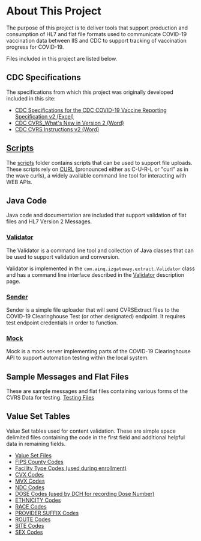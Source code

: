 # About This Project
The purpose of this project is to deliver tools that support production and consumption
of HL7 and flat file formats used to communicate COVID-19 vaccination data between IIS
and CDC to support tracking of vaccination progress for COVID-19.

Files included in this project are listed below.

## CDC Specifications
The specifications from which this project was originally developed included in this site:

* [CDC Specifications for the CDC COVID-19 Vaccine Reporting Specification v2 (Excel)](https://github.com/AudaciousInquiry/CDC_IIS_Open_Tools/blob/release_2.1.0/doc/CDC_COVID-19_Vaccination_Reporting_Specification_v2_CLEARED_20201029.xlsx)
* [CDC CVRS_What's New in Version 2 (Word)](https://github.com/AudaciousInquiry/CDC_IIS_Open_Tools/blob/release_2.1.0/doc/CDC_CVRS_What's_New_in_Version_2_CLEARED_20201028.docx)
* [CDC CVRS Instructions v2 (Word)](https://github.com/AudaciousInquiry/CDC_IIS_Open_Tools/blob/release_2.1.0/doc/CDC_CVRS_Instructions_v2_CLEARED_20201028.docx)

## [Scripts](Upload.html)
The [scripts](https://github.com/AudaciousInquiry/CDC_IIS_Open_Tools/tree/release_2.1.0/scripts) folder contains scripts that can be used to support file uploads.
These scripts rely on [CURL](https://curl.haxx.se/) (pronounced either as C-U-R-L or
"curl" as in the wave curls), a widely available command line tool for interacting
with WEB APIs.

## Java Code
Java code and documentation are included that support validation of flat files and HL7 Version 2 Messages.

### [Validator](Validator.html)

The Validator is a command line tool and collection of Java classes that can be used
to support validation and conversion.

Validator is implemented in the `com.ainq.izgateway.extract.Validator` class and has
a command line interface described in the [Validator](Validator.html) description page.

### [Sender](Sender.html)
Sender is a simple file uploader that will send CVRSExtract files to the COVID-19 Clearinghouse Test
(or other designated) endpoint.  It requires test endpoint credentials in order to function.

### [Mock](Mock.html)
Mock is a mock server implementing parts of the COVID-19 Clearinghouse API to support automation testing
within the local system.


## Sample Messages and Flat Files
These are sample messages and flat files containing various forms of the CVRS Data for
testing.
[Testing Files](https://github.com/AudaciousInquiry/CDC_IIS_Open_Tools/tree/release_2.1.0/src/test/resources)

## Value Set Tables
Value Set tables used for content validation. These are simple space delimited files
containing the code in the first field and additional helpful data in remaining fields.

  * [Value Set Files](https://github.com/AudaciousInquiry/CDC_IIS_Open_Tools/tree/release_2.1.0/src/main/resources)
  * [FIPS County Codes](https://github.com/AudaciousInquiry/CDC_IIS_Open_Tools/tree/release_2.1.0/src/main/resources/COUNTY.txt)
  * [Facility Type Codes (used during enrollment)](https://github.com/AudaciousInquiry/CDC_IIS_Open_Tools/tree/release_2.1.0/src/main/resources/DCHTYPE2.txt)
  * [CVX Codes](https://github.com/AudaciousInquiry/CDC_IIS_Open_Tools/tree/release_2.1.0/src/main/resources/CVX.txt)
  * [MVX Codes](https://github.com/AudaciousInquiry/CDC_IIS_Open_Tools/tree/release_2.1.0/src/main/resources/MVX.txt)
  * [NDC Codes](https://github.com/AudaciousInquiry/CDC_IIS_Open_Tools/tree/release_2.1.0/src/main/resources/NDC.txt)
  * [DOSE Codes (used by DCH for recording Dose Number)](https://github.com/AudaciousInquiry/CDC_IIS_Open_Tools/tree/release_2.1.0/src/main/resources/DOSE.txt)
  * [ETHNICITY Codes](https://github.com/AudaciousInquiry/CDC_IIS_Open_Tools/tree/release_2.1.0/src/main/resources/ETHNICITY.txt)
  * [RACE Codes](https://github.com/AudaciousInquiry/CDC_IIS_Open_Tools/tree/release_2.1.0/src/main/resources/RACE.txt)
  * [PROVIDER SUFFIX Codes](https://github.com/AudaciousInquiry/CDC_IIS_Open_Tools/tree/release_2.1.0/src/main/resources/PROVIDER_SUFFIX.txt)
  * [ROUTE Codes](https://github.com/AudaciousInquiry/CDC_IIS_Open_Tools/tree/release_2.1.0/src/main/resources/ROUTE.txt)
  * [SITE Codes](https://github.com/AudaciousInquiry/CDC_IIS_Open_Tools/tree/release_2.1.0/src/main/resources/SITE.txt)
  * [SEX Codes](https://github.com/AudaciousInquiry/CDC_IIS_Open_Tools/tree/release_2.1.0/src/main/resources/SEX.txt)

